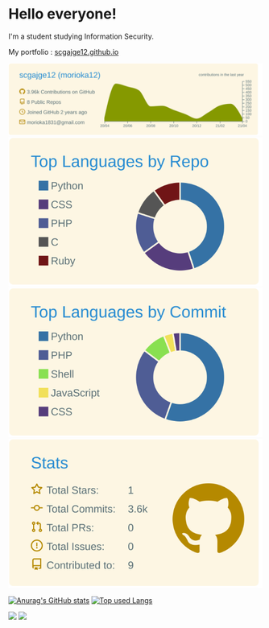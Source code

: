 # Hello everyone!

I'm a student studying Information Security.

My portfolio : [scgajge12.github.io](https://scgajge12.github.io/)

[![](https://raw.githubusercontent.com/scgajge12/scgajge12/master/profile-summary-card-output/solarized/0-profile-details.svg)](https://github.com/vn7n24fzkq/github-profile-summary-cards)
[![](https://raw.githubusercontent.com/scgajge12/scgajge12/master/profile-summary-card-output/solarized/1-repos-per-language.svg)](https://github.com/vn7n24fzkq/github-profile-summary-cards)[![](https://raw.githubusercontent.com/scgajge12/scgajge12/master/profile-summary-card-output/solarized/2-most-commit-language.svg)](https://github.com/vn7n24fzkq/github-profile-summary-cards)
[![](https://raw.githubusercontent.com/scgajge12/scgajge12/master/profile-summary-card-output/solarized/3-stats.svg)](https://github.com/vn7n24fzkq/github-profile-summary-cards)

[![Anurag's GitHub stats](https://github-readme-stats.vercel.app/api?username=scgajge12&count_private=true&show_icons=true&theme=gruvbox)](https://github.com/anuraghazra/github-readme-stats)
[![Top used Langs](https://github-readme-stats.vercel.app/api/top-langs/?username=scgajge12&layout=compact&theme=gruvbox)](https://github.com/anuraghazra/github-readme-stats)

![](https://komarev.com/ghpvc/?username=scgajge12&color=green)
 <a href="https://twitter.com/intent/follow?screen_name=scgajge12">
    <img height="20" src="https://img.shields.io/twitter/follow/scgajge12?label=Twitter&logo=twitter&style=flat" />
 </a>


<!--
**scgajge12/scgajge12** is a ✨ _special_ ✨ repository because its `README.md` (this file) appears on your GitHub profile.

Here are some ideas to get you started:

- 🔭 I’m currently working on ...
- 🌱 I’m currently learning ...
- 👯 I’m looking to collaborate on ...
- 🤔 I’m looking for help with ...
- 💬 Ask me about ...
- 📫 How to reach me: ...
- 😄 Pronouns: ...
- ⚡ Fun fact: ...
-->
